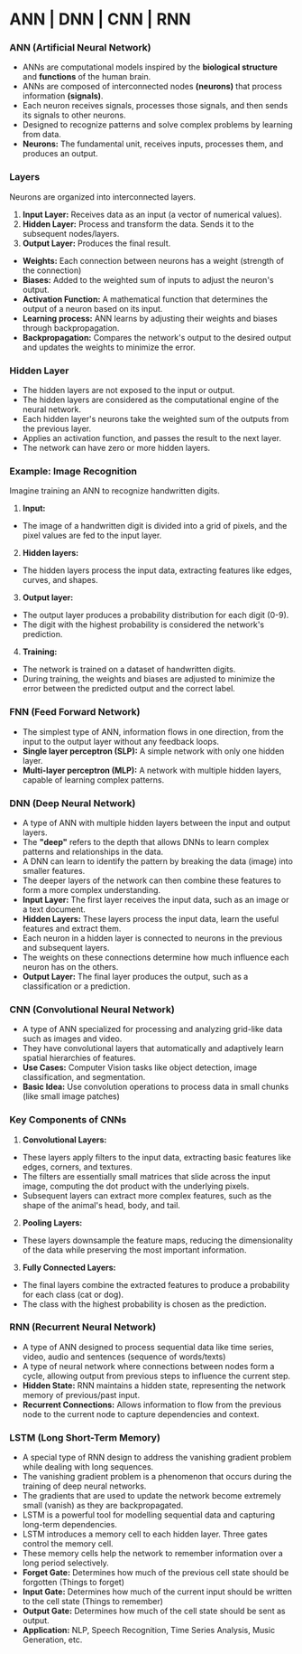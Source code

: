 # ANN | DNN | CNN | RNN

### ANN (Artificial Neural Network)
- ANNs are computational models inspired by the **biological structure** and **functions** of the human brain.
- ANNs are composed of interconnected nodes **(neurons)** that process information **(signals)**.
- Each neuron receives signals, processes those signals, and then sends its signals to other neurons.
- Designed to recognize patterns and solve complex problems by learning from data.
- **Neurons:** The fundamental unit, receives inputs, processes them, and produces an output.

### Layers 
Neurons are organized into interconnected layers.
1. **Input Layer:** Receives data as an input (a vector of numerical values).
2. **Hidden Layer:** Process and transform the data. Sends it to the subsequent nodes/layers.
3. **Output Layer:** Produces the final result.
- **Weights:** Each connection between neurons has a weight (strength of the connection)
- **Biases:** Added to the weighted sum of inputs to adjust the neuron's output.
- **Activation Function:** A mathematical function that determines the output of a neuron based on its input.
- **Learning process:** ANN learns by adjusting their weights and biases through backpropagation.
- **Backpropagation:** Compares the network's output to the desired output and updates the weights to minimize the error.

### Hidden Layer
- The hidden layers are not exposed to the input or output.
- The hidden layers are considered as the computational engine of the neural network.
- Each hidden layer's neurons take the weighted sum of the outputs from the previous layer.
- Applies an activation function, and passes the result to the next layer.
- The network can have zero or more hidden layers.

### Example: Image Recognition
Imagine training an ANN to recognize handwritten digits.

1. **Input:** 
- The image of a handwritten digit is divided into a grid of pixels, and the pixel values are fed to the input layer.

2. **Hidden layers:** 
- The hidden layers process the input data, extracting features like edges, curves, and shapes.

3. **Output layer:** 
- The output layer produces a probability distribution for each digit (0-9).
- The digit with the highest probability is considered the network's prediction.

4. **Training:** 
- The network is trained on a dataset of handwritten digits.
- During training, the weights and biases are adjusted to minimize the error between the predicted output and the correct label.

### FNN (Feed Forward Network)
- The simplest type of ANN, information flows in one direction, from the input to the output layer without any feedback loops.
- **Single layer perceptron (SLP):** A simple network with only one hidden layer.
- **Multi-layer perceptron (MLP):** A network with multiple hidden layers, capable of learning complex patterns.

### DNN (Deep Neural Network)
- A type of ANN with multiple hidden layers between the input and output layers.
- The **"deep"** refers to the depth that allows DNNs to learn complex patterns and relationships in the data.
- A DNN can learn to identify the pattern by breaking the data (image) into smaller features.
- The deeper layers of the network can then combine these features to form a more complex understanding.
- **Input Layer:** The first layer receives the input data, such as an image or a text document.
- **Hidden Layers:** These layers process the input data, learn the useful features and extract them.
- Each neuron in a hidden layer is connected to neurons in the previous and subsequent layers.
- The weights on these connections determine how much influence each neuron has on the others.
- **Output Layer:** The final layer produces the output, such as a classification or a prediction.

### CNN (Convolutional Neural Network)
- A type of ANN specialized for processing and analyzing grid-like data such as images and video.
- They have convolutional layers that automatically and adaptively learn spatial hierarchies of features.
- **Use Cases:** Computer Vision tasks like object detection, image classification, and segmentation.
- **Basic Idea:** Use convolution operations to process data in small chunks (like small image patches)

### Key Components of CNNs
1. **Convolutional Layers:** 
- These layers apply filters to the input data, extracting basic features like edges, corners, and textures.
- The filters are essentially small matrices that slide across the input image, computing the dot product with the underlying pixels.
- Subsequent layers can extract more complex features, such as the shape of the animal's head, body, and tail.

2. **Pooling Layers:** 
- These layers downsample the feature maps, reducing the dimensionality of the data while preserving the most important information.

3. **Fully Connected Layers:** 
- The final layers combine the extracted features to produce a probability for each class (cat or dog).
- The class with the highest probability is chosen as the prediction.

### RNN (Recurrent Neural Network)
- A type of ANN designed to process sequential data like time series, video, audio and sentences (sequence of words/texts)
- A type of neural network where connections between nodes form a cycle, allowing output from previous steps to influence the current step.
- **Hidden State:** RNN maintains a hidden state, representing the network memory of previous/past input.
- **Recurrent Connections:** Allows information to flow from the previous node to the current node to capture dependencies and context.

### LSTM (Long Short-Term Memory)
- A special type of RNN design to address the vanishing gradient problem while dealing with long sequences.
- The vanishing gradient problem is a phenomenon that occurs during the training of deep neural networks.
- The gradients that are used to update the network become extremely small (vanish) as they are backpropagated.
- LSTM is a powerful tool for modelling sequential data and capturing long-term dependencies.
- LSTM introduces a memory cell to each hidden layer. Three gates control the memory cell.
- These memory cells help the network to remember information over a long period selectively.
- **Forget Gate:** Determines how much of the previous cell state should be forgotten (Things to forget)
- **Input Gate:** Determines how much of the current input should be written to the cell state (Things to remember)
- **Output Gate:** Determines how much of the cell state should be sent as output.
- **Application:** NLP, Speech Recognition, Time Series Analysis, Music Generation, etc.
